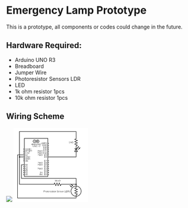 # Emergency Lamp Prototype
This is a prototype, all components or codes could change in the future.

## Hardware Required:
* Arduino UNO R3
* Breadboard
* Jumper Wire
* Photoresistor Sensors LDR
* LED
* 1k ohm resistor 1pcs
* 10k ohm resistor 1pcs

## Wiring Scheme
<img src="./screenshots/prototype.jpg" width="400px" />
<img src="./screenshots/circuit_scheme.png" width="200px" />
